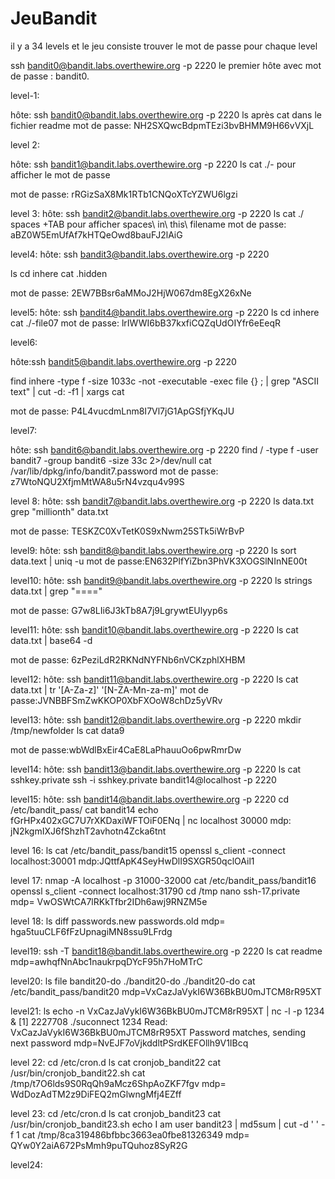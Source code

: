# JeuBandit
il y  a 34 levels et le jeu consiste trouver le mot de passe pour chaque level

ssh bandit0@bandit.labs.overthewire.org -p 2220 le premier hôte avec mot de passe : bandit0.

level-1:

hôte: ssh bandit0@bandit.labs.overthewire.org -p 2220
ls après
cat dans le fichier readme
mot de passe: NH2SXQwcBdpmTEzi3bvBHMM9H66vVXjL

level 2:

hôte: ssh bandit1@bandit.labs.overthewire.org -p 2220
ls
cat ./- pour afficher le mot de passe

mot de passe: rRGizSaX8Mk1RTb1CNQoXTcYZWU6lgzi

level 3:
hôte: ssh bandit2@bandit.labs.overthewire.org -p 2220
ls
cat ./ spaces +TAB	pour afficher spaces\ in\ this\ filename
mot de passe: aBZ0W5EmUfAf7kHTQeOwd8bauFJ2lAiG

level4:
hôte: ssh bandit3@bandit.labs.overthewire.org -p 2220

ls
cd inhere
cat .hidden

mot de passe: 2EW7BBsr6aMMoJ2HjW067dm8EgX26xNe


level5:
hôte: ssh bandit4@bandit.labs.overthewire.org -p 2220
ls 
cd inhere
cat ./-file07
mot de passe: lrIWWI6bB37kxfiCQZqUdOIYfr6eEeqR

level6:

hôte:ssh bandit5@bandit.labs.overthewire.org -p 2220

find inhere -type f -size 1033c -not -executable -exec file {} \; | grep "ASCII text" | cut -d: -f1 | xargs cat

mot de passe: P4L4vucdmLnm8I7Vl7jG1ApGSfjYKqJU

level7:

hôte: ssh bandit6@bandit.labs.overthewire.org -p 2220
find / -type f -user bandit7 -group bandit6 -size 33c 2>/dev/null
cat  /var/lib/dpkg/info/bandit7.password
mot de passe: z7WtoNQU2XfjmMtWA8u5rN4vzqu4v99S

level 8:
hôte: ssh bandit7@bandit.labs.overthewire.org -p 2220
ls
data.txt
grep "millionth" data.txt

mot de passe: TESKZC0XvTetK0S9xNwm25STk5iWrBvP

level9:
hôte: ssh bandit8@bandit.labs.overthewire.org -p 2220
ls
sort data.text | uniq -u
mot de passe:EN632PlfYiZbn3PhVK3XOGSlNInNE00t

level10:
hôte: ssh bandit9@bandit.labs.overthewire.org -p 2220
ls
strings data.txt | grep "===="

mot de passe: G7w8LIi6J3kTb8A7j9LgrywtEUlyyp6s

level11:
hôte: ssh bandit10@bandit.labs.overthewire.org -p 2220
ls
cat data.txt | base64 -d

mot de passe: 6zPeziLdR2RKNdNYFNb6nVCKzphlXHBM

level12:
hôte: ssh bandit11@bandit.labs.overthewire.org -p 2220
ls
cat data.txt | tr '[A-Za-z]' '[N-ZA-Mn-za-m]'
mot de passe:JVNBBFSmZwKKOP0XbFXOoW8chDz5yVRv

level13:
hôte: ssh bandit12@bandit.labs.overthewire.org -p 2220
mkdir /tmp/newfolder
ls
cat data9


mot de passe:wbWdlBxEir4CaE8LaPhauuOo6pwRmrDw

level14:
hôte: ssh bandit13@bandit.labs.overthewire.org -p 2220
ls
cat sshkey.private
ssh -i sshkey.private bandit14@localhost  -p 2220


level15:
hôte: ssh bandit14@bandit.labs.overthewire.org -p 2220
cd /etc/bandit_pass/
cat bandit14
echo fGrHPx402xGC7U7rXKDaxiWFTOiF0ENq | nc localhost 30000
mdp: jN2kgmIXJ6fShzhT2avhotn4Zcka6tnt

level 16:
ls
cat /etc/bandit_pass/bandit15
openssl s_client -connect localhost:30001
mdp:JQttfApK4SeyHwDlI9SXGR50qclOAil1

level 17:
nmap -A localhost -p 31000-32000
cat /etc/bandit_pass/bandit16
openssl s_client -connect localhost:31790
cd /tmp
nano ssh-17.private
mdp= VwOSWtCA7lRKkTfbr2IDh6awj9RNZM5e

level 18:
ls
diff passwords.new passwords.old
mdp= hga5tuuCLF6fFzUpnagiMN8ssu9LFrdg

level19:
ssh -T bandit18@bandit.labs.overthewire.org -p 2220
ls
cat readme
mdp=awhqfNnAbc1naukrpqDYcF95h7HoMTrC

level20:
ls
file bandit20-do
./bandit20-do
./bandit20-do cat /etc/bandit_pass/bandit20
mdp=VxCazJaVykI6W36BkBU0mJTCM8rR95XT

level21:
ls
echo -n VxCazJaVykI6W36BkBU0mJTCM8rR95XT | nc -l -p 1234 & [1] 2227708
./suconnect 1234
Read: VxCazJaVykI6W36BkBU0mJTCM8rR95XT
Password matches, sending next password
mdp=NvEJF7oVjkddltPSrdKEFOllh9V1IBcq

level 22:
cd /etc/cron.d
ls
cat cronjob_bandit22
cat /usr/bin/cronjob_bandit22.sh
cat /tmp/t7O6lds9S0RqQh9aMcz6ShpAoZKF7fgv
mdp= WdDozAdTM2z9DiFEQ2mGlwngMfj4EZff

level 23:
cd /etc/cron.d
ls
 cat cronjob_bandit23
cat /usr/bin/cronjob_bandit23.sh
echo I am user bandit23 | md5sum | cut -d ' ' -f 1
cat /tmp/8ca319486bfbbc3663ea0fbe81326349
mdp= QYw0Y2aiA672PsMmh9puTQuhoz8SyR2G

level24:
